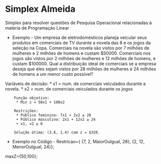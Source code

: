 # Simplex Almeida
 Simplex para resolver questões de Pesquisa Operacional relacionadas à materia de Programação Linear
 
 - Exemplo -
  Um empresa de eletrodomésticos planeja veicular seus produtos em
		comerciais de TV durante a novela das 8 e os jogos da seleção na Copa.
		Comerciais na novela são vistos por 7 milhões de mulheres e 2 milhões
		de homens e custam $50000.
		Comerciais nos jogos são vistos por 2 milhões de mulheres e 12 milhões
		de homens, e custam $100000.
		Qual a distribuição ideal de comerciais se a empresa deseja que eles sejam
		vistos por 28 milhões de mulheres e 24 milhões de homens a um menor
		custo possível?
  
  Variáveis de decisão:
				* x1 = num. de comerciais veiculados durante a novela.
				* x2 = num. de comerciais veiculados durante os jogos

		Função objetivo:
		 * Min z = 50x1 + 100x2

		Restrições:
		 • Público feminino: 7x1 + 2x2 ≥ 28
		 • Público masculino: 2x1 + 12x2 ≥ 24
		 • x1, x2 ≥ 0

		Solução ótima: (3.6, 1.4) com z = $320.

- Exemplo no Código - 
Restricao={
		 		     {7, 2, MaiorOuIgual, 28},
				      {2, 12, MenorOuIgual, 24}};

maxZ={50,100};
